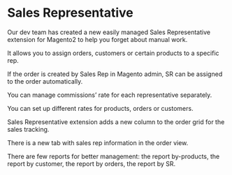# Sales Representative

Our dev team has created a new easily managed Sales Representative extension for Magento2 to help you forget about manual work.

It allows you to assign orders, customers or certain products to a specific rep.

If the order is created by Sales Rep in Magento admin, SR can be assigned to the order automatically.

You can manage commissions’ rate for each representative separately.

You can set up different rates for products, orders or customers.

Sales Representative extension adds a new column to the order grid for the sales tracking.

There is a new tab with sales rep information in the order view.

There are few reports for better management: the report by-products, the report by customer, the report by orders, the report by SR.    